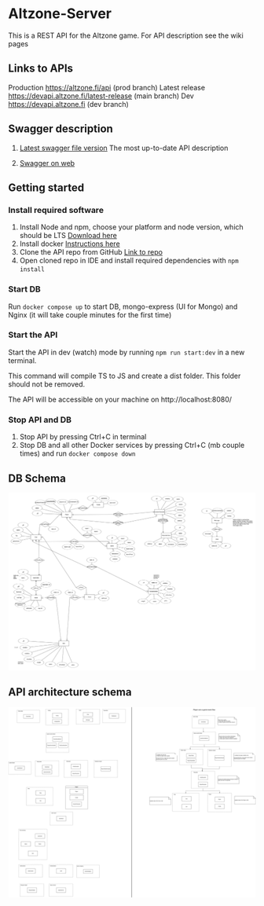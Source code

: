 # Altzone-Server

This is a REST API for the Altzone game. For API description see the wiki pages


## Links to APIs

Production https://altzone.fi/api (prod branch)
Latest release https://devapi.altzone.fi/latest-release (main branch)
Dev https://devapi.altzone.fi (dev branch)


## Swagger description

1. [Latest swagger file version](https://github.com/Alt-Org/Altzone-Server/blob/dev/swagger/swagger.json) The most up-to-date API description

2. [Swagger on web](https://swagger.altzone.fi/)


## Getting started

### Install required software

1. Install Node and npm, choose your platform and node version, which should be LTS [Download here](https://nodejs.org/en/download/prebuilt-installer/current)
2. Install docker [Instructions here](https://docs.docker.com/engine/install/)
3. Clone the API repo from GitHub [Link to repo](https://github.com/Alt-Org/Altzone-Server)
4. Open cloned repo in IDE and install required dependencies with ```npm install``` 

### Start DB

Run ```docker compose up``` to start DB, mongo-express (UI for Mongo) and Nginx (it will take couple minutes for the first time)

### Start the API

Start the API in dev (watch) mode by running ```npm run start:dev``` in a new terminal. 

This command will compile TS to JS and create a dist folder. This folder should not be removed.

The API will be accessible on your machine on http://localhost:8080/

### Stop API and DB

1. Stop API by pressing Ctrl+C in terminal
2. Stop DB and all other Docker services by pressing Ctrl+C (mb couple times) and run ```docker compose down```


## DB Schema

![ERD](doc/img/ERD.png)


## API architecture schema

![architecture](doc/img/architecture/api_modules.svg)